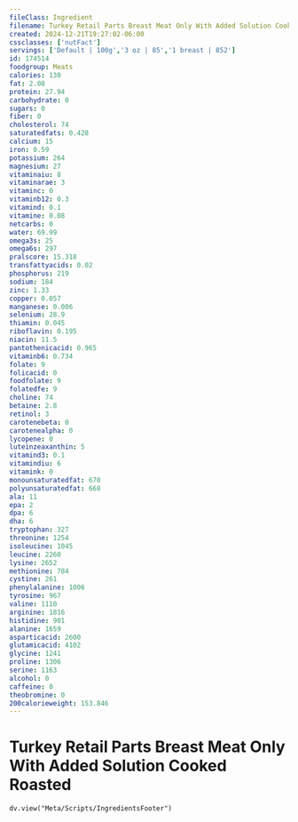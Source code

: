 ```yaml
---
fileClass: Ingredient
filename: Turkey Retail Parts Breast Meat Only With Added Solution Cooked Roasted
created: 2024-12-21T19:27:02-06:00
cssclasses: ['nutFact']
servings: ['Default | 100g','3 oz | 85','1 breast | 852']
id: 174514
foodgroup: Meats
calories: 130
fat: 2.08
protein: 27.94
carbohydrate: 0
sugars: 0
fiber: 0
cholesterol: 74
saturatedfats: 0.428
calcium: 15
iron: 0.59
potassium: 264
magnesium: 27
vitaminaiu: 8
vitaminarae: 3
vitaminc: 0
vitaminb12: 0.3
vitamind: 0.1
vitamine: 0.08
netcarbs: 0
water: 69.99
omega3s: 25
omega6s: 297
pralscore: 15.318
transfattyacids: 0.02
phosphorus: 219
sodium: 184
zinc: 1.33
copper: 0.057
manganese: 0.006
selenium: 28.9
thiamin: 0.045
riboflavin: 0.195
niacin: 11.5
pantothenicacid: 0.965
vitaminb6: 0.734
folate: 9
folicacid: 0
foodfolate: 9
folatedfe: 9
choline: 74
betaine: 2.8
retinol: 3
carotenebeta: 0
carotenealpha: 0
lycopene: 0
luteinzeaxanthin: 5
vitamind3: 0.1
vitamindiu: 6
vitamink: 0
monounsaturatedfat: 670
polyunsaturatedfat: 668
ala: 11
epa: 2
dpa: 6
dha: 6
tryptophan: 327
threonine: 1254
isoleucine: 1045
leucine: 2260
lysine: 2652
methionine: 784
cystine: 261
phenylalanine: 1006
tyrosine: 967
valine: 1110
arginine: 1816
histidine: 901
alanine: 1659
asparticacid: 2600
glutamicacid: 4102
glycine: 1241
proline: 1306
serine: 1163
alcohol: 0
caffeine: 0
theobromine: 0
200calorieweight: 153.846
---
```


# Turkey Retail Parts Breast Meat Only With Added Solution Cooked Roasted

```dataviewjs
dv.view("Meta/Scripts/IngredientsFooter")
```